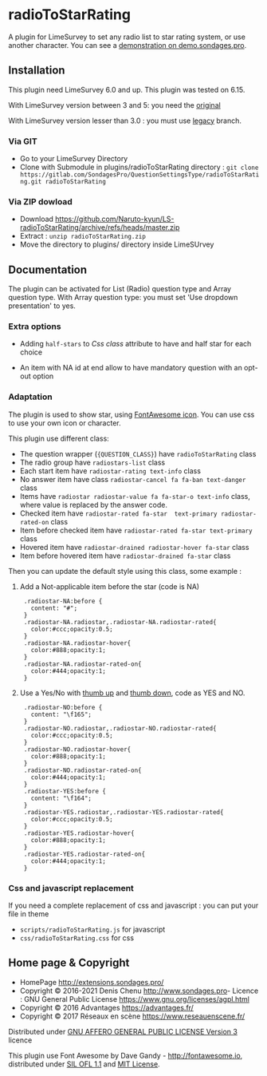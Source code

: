 # radioToStarRating #

A plugin for LimeSurvey to set any radio list to star rating system, or use another character. You can see a [demonstration on demo.sondages.pro](https://demo.sondages.pro/452542?newtest=Y).

## Installation

This plugin need LimeSurvey 6.0 and up. This plugin was tested on 6.15.

With LimeSurvey version between 3 and 5: you need the [original](https://github.com/SondagesPro/LS-radioToStarRating)

With LimeSurvey version lesser than 3.0 : you must use [legacy](https://gitlab.com/SondagesPro/QuestionSettingsType/radioToStarRating/tree/legacy) branch.

### Via GIT

- Go to your LimeSurvey Directory 
- Clone with Submodule in plugins/radioToStarRating directory : `git clone https://gitlab.com/SondagesPro/QuestionSettingsType/radioToStarRating.git radioToStarRating`

### Via ZIP dowload

- Download <https://github.com/Naruto-kyun/LS-radioToStarRating/archive/refs/heads/master.zip>
- Extract : `unzip radioToStarRating.zip`
- Move the directory to plugins/ directory inside LimeSUrvey

## Documentation

The plugin can be activated for List (Radio) question type and Array question type. With Array question type: you must set 'Use dropdown presentation' to yes.

### Extra options

- Adding `half-stars` to _Css class_ attribute to have and half star for each choice

- An item with NA id at end allow to have mandatory question with an opt-out option

### Adaptation

The plugin is used to show star, using [FontAwesome icon](http://fontawesome.io/icons/). You can use css to use your own icon or character.

This plugin use different class:
- The question wrapper (`{QUESTION_CLASS}`) have `radioToStarRating` class
- The radio group have `radiostars-list` class
- Each start item have `radiostar-rating text-info` class
- No answer item have class `radiostar-cancel fa fa-ban text-danger` class
- Items have `radiostar radiostar-value fa fa-star-o text-info` class, where value is replaced by the answer code.
- Checked item have `radiostar-rated fa-star  text-primary radiostar-rated-on` class
- Item before checked item have `radiostar-rated fa-star text-primary` class
- Hovered item have `radiostar-drained radiostar-hover fa-star` class
- Item before hovered item have `radiostar-drained fa-star` class

Then you can update the default style using this class, some example :

1. Add a Not-applicable item before the star (code is NA)

        .radiostar-NA:before {
          content: "#";
        }
        .radiostar-NA.radiostar,.radiostar-NA.radiostar-rated{
          color:#ccc;opacity:0.5;
        }
        .radiostar-NA.radiostar-hover{
          color:#888;opacity:1;
        }
        .radiostar-NA.radiostar-rated-on{
          color:#444;opacity:1;
        }

2. Use a Yes/No with [thumb up](http://fontawesome.io/icon/thumbs-up/) and [thumb down](http://fontawesome.io/icon/thumbs-down), code as YES and NO.

        .radiostar-NO:before {
          content: "\f165";
        }
        .radiostar-NO.radiostar,.radiostar-NO.radiostar-rated{
          color:#ccc;opacity:0.5;
        }
        .radiostar-NO.radiostar-hover{
          color:#888;opacity:1;
        }
        .radiostar-NO.radiostar-rated-on{
          color:#444;opacity:1;
        }
        .radiostar-YES:before {
          content: "\f164";
        }
        .radiostar-YES.radiostar,.radiostar-YES.radiostar-rated{
          color:#ccc;opacity:0.5;
        }
        .radiostar-YES.radiostar-hover{
          color:#888;opacity:1;
        }
        .radiostar-YES.radiostar-rated-on{
          color:#444;opacity:1;
        }

### Css and javascript replacement

If you need a complete replacement of css and javascript : you can put your file in theme

- `scripts/radioToStarRating.js` for javascript
- `css/radioToStarRating.css` for css

## Home page & Copyright
- HomePage <http://extensions.sondages.pro/>
- Copyright © 2016-2021 Denis Chenu <http://www.sondages.pro>- Licence : GNU General Public License <https://www.gnu.org/licenses/agpl.html>
- Copyright © 2016 Advantages <https://advantages.fr/>
- Copyright © 2017 Réseaux en scène <https://www.reseauenscene.fr/>

Distributed under [GNU AFFERO GENERAL PUBLIC LICENSE Version 3](http://www.gnu.org/licenses/agpl.txt) licence

This plugin use Font Awesome by Dave Gandy - <http://fontawesome.io>, distributed under [SIL OFL 1.1](http://scripts.sil.org/OFL) and [MIT License](http://opensource.org/licenses/mit-license.html).
